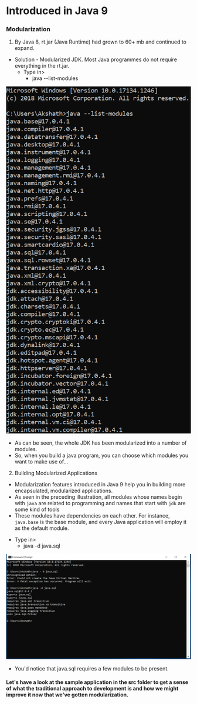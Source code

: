 # Introduced in Java 9 

### Modularization

1. By Java 8, rt.jar (Java Runtime) had grown to 60+ mb and continued to expand.
* Solution - Modularized JDK. Most Java programmes do not require everything in the rt.jar.
  - Type in>
    - java --list-modules

![Shows an illustrated output from the command prompt](/assets/images/modularization-1.PNG)

* As can be seen, the whole JDK has been modularized into a number of modules.
* So, when you build a java program, you can choose which modules you want to make use of...

2. Building Modularized Applications

* Modularization features introduced in Java 9 help you in building more encapsulated, modularized applications.
* As seen in the preceding illustration, all modules whose names begin with `java` are related to programming and names that start with `jdk` are some kind of tools
* These modules have dependencies on each other. For instance, `java.base` is the base module, and every Java application will employ it as the default module.
- Type in>
  - java -d java.sql

![Shows an illustrated output from the command prompt](/assets/images/modularization-2.PNG)

  - You'd notice that java.sql requires a few modules to be present.
  
  #### Let's have a look at the sample application in the src folder to get a sense of what the traditional approach to development is and how we might improve it now that we've gotten modularization.
